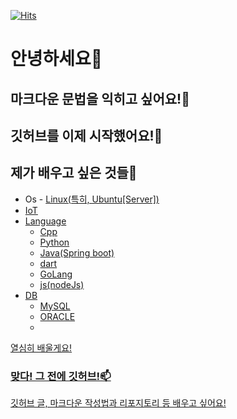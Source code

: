 [![Hits](https://hits.seeyoufarm.com/api/count/incr/badge.svg?url=https%3A%2F%2Fgithub.com%2Fminari0v0&count_bg=%23BAC7A7&title_bg=%23889E81&icon=&icon_color=%23FFFFFF&title=hits&edge_flat=false)](https://hits.seeyoufarm.com)
# 안녕하세요👋
## 마크다운 문법을 익히고 싶어요!👀
## 깃허브를 이제 시작했어요!🌱
## 제가 배우고 싶은 것들💞️
- Os - <a href ="https://ko.wikipedia.org/wiki/%EB%A6%AC%EB%88%85%EC%8A%A4">Linux(특히, Ubuntu[Server])
- IoT
- Language
  - Cpp
  - Python
  - Java(Spring boot)
  - dart
  - GoLang
  - js(nodeJs)
- DB
  - MySQL
  - ORACLE
  - 
열심히 배울게요!

### 맞다! 그 전에 깃허브!📫
깃허브 글, 마크다운 작성법과 리포지토리 등 배우고 싶어요!

<!---
minari0v0/minari0v0 is a ✨ special ✨ repository because its `README.md` (this file) appears on your GitHub profile.
You can click the Preview link to take a look at your changes.
--->
